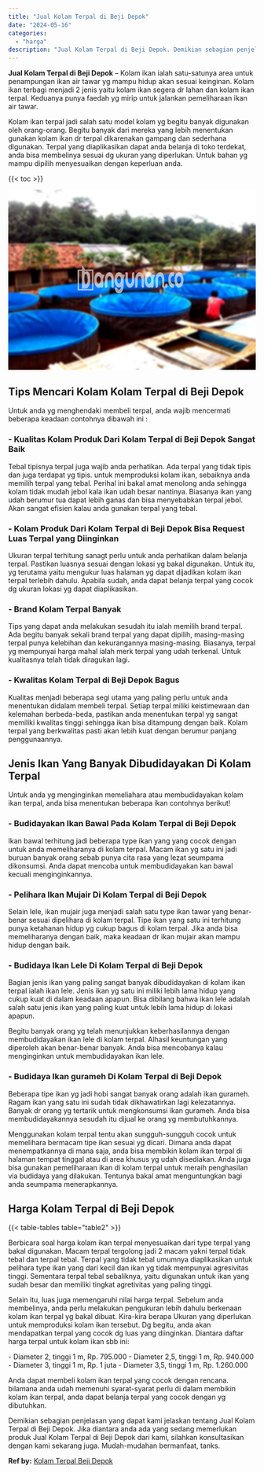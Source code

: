 ```yaml
---
title: "Jual Kolam Terpal di Beji Depok"
date: "2024-05-16"
categories: 
  - "harga"
description: "Jual Kolam Terpal di Beji Depok. Demikian sebagian penjelasan yang dapat kami jelaskan tentang Jual Kolam Terpal di Beji Depok. Jika diantara anda ada yang s..."
---
```


**Jual Kolam Terpal di Beji Depok** – Kolam ikan ialah satu-satunya area untuk penampungan ikan air tawar yg mampu hidup akan sesuai keinginan. Kolam ikan terbagi menjadi 2 jenis yaitu kolam ikan segera dr lahan dan kolam ikan terpal. Keduanya punya faedah yg mirip untuk jalankan pemeliharaan ikan air tawar.

Kolam ikan terpal jadi salah satu model kolam yg begitu banyak digunakan oleh orang-orang. Begitu banyak dari mereka yang lebih menentukan gunakan kolam ikan dr terpal dikarenakan gampang dan sederhana digunakan. Terpal yang diaplikasikan dapat anda belanja di toko terdekat, anda bisa membelinya sesuai dg ukuran yang diperlukan. Untuk bahan yg mampu dipilih menyesuaikan dengan keperluan anda.

{{< toc >}}

![Jual Kolam Terpal di Beji Depok](/images/jual-kolam-terpal-37.png)

## Tips Mencari Kolam Kolam Terpal di Beji Depok

Untuk anda yg menghendaki membeli terpal, anda wajib mencermati beberapa keadaan contohnya dibawah ini :

### \- Kualitas Kolam Produk Dari Kolam Terpal di Beji Depok Sangat Baik

Tebal tipisnya terpal juga wajib anda perhatikan. Ada terpal yang tidak tipis dan juga terdapat yg tipis. untuk memproduksi kolam ikan, sebaiknya anda memilih terpal yang tebal. Perihal ini bakal amat menolong anda sehingga kolam tidak mudah jebol kala ikan udah besar nantinya. Biasanya ikan yang udah berumur tua dapat lebih ganas dan bisa menyebabkan terpal jebol. Akan sangat efisien kalau anda gunakan terpal yang tebal.

### \- Kolam Produk Dari Kolam Terpal di Beji Depok Bisa Request Luas Terpal yang Diinginkan

Ukuran terpal terhitung sanagt perlu untuk anda perhatikan dalam belanja terpal. Pastikan luasnya sesuai dengan lokasi yg bakal digunakan. Untuk itu, yg terutama yaitu mengukur luas halaman yg dapat dijadikan kolam ikan terpal terlebih dahulu. Apabila sudah, anda dapat belanja terpal yang cocok dg ukuran lokasi yg dapat diaplikasikan.

### \- Brand Kolam Terpal Banyak

Tips yang dapat anda melakukan sesudah itu ialah memilih brand terpal. Ada begitu banyak sekali brand terpal yang dapat dipilih, masing-masing terpal punya kelebihan dan kekurangannya masing-masing. Biasanya, terpal yg mempunyai harga mahal ialah merk terpal yang udah terkenal. Untuk kualitasnya telah tidak diragukan lagi.

### \- Kwalitas Kolam Terpal di Beji Depok Bagus

Kualitas menjadi beberapa segi utama yang paling perlu untuk anda menentukan didalam membeli terpal. Setiap terpal miliki keistimewaan dan kelemahan berbeda-beda, pastikan anda menentukan terpal yg sangat memiliki kwalitas tinggi sehingga ikan bisa ditampung dengan baik. Kolam terpal yang berkwalitas pasti akan lebih kuat dengan berumur panjang penggunaannya.

## Jenis Ikan Yang Banyak Dibudidayakan Di Kolam Terpal

Untuk anda yg menginginkan memeliahara atau membudidayakan kolam ikan terpal, anda bisa menentukan beberapa ikan contohnya berikut!

### \- Budidayakan Ikan Bawal Pada Kolam Terpal di Beji Depok

Ikan bawal terhitung jadi beberapa type ikan yang yang cocok dengan untuk anda memeliharanya di kolam terpal. Macam ikan yg satu ini jadi buruan banyak orang sebab punya cita rasa yang lezat seumpama dikonsumsi. Anda dapat mencoba untuk membudidayakan kan bawal kecuali menginginkannya.

### \- Pelihara Ikan Mujair Di Kolam Terpal di Beji Depok

Selain lele, ikan mujair juga menjadi salah satu type ikan tawar yang benar-benar sesuai dipelihara di kolam terpal. Tipe ikan yang satu ini terhitung punya ketahanan hidup yg cukup bagus di kolam terpal. Jika anda bisa memeliharanya dengan baik, maka keadaan dr ikan mujair akan mampu hidup dengan baik.

### \- Budidaya Ikan Lele Di Kolam Terpal di Beji Depok

Bagian jenis ikan yang paling sangat banyak dibudidayakan di kolam ikan terpal ialah ikan lele. Jenis ikan yg satu ini miliki lebih lama hidup yang cukup kuat di dalam keadaan apapun. Bisa dibilang bahwa ikan lele adalah salah satu jenis ikan yang paling kuat untuk lebih lama hidup di lokasi apapun.

Begitu banyak orang yg telah menunjukkan keberhasilannya dengan membudidayakan ikan lele di kolam terpal. Alhasil keuntungan yang diperoleh akan benar-benar banyak. Anda bisa mencobanya kalau menginginkan untuk membudidayakan ikan lele.

### \- Budidaya Ikan gurameh Di Kolam Terpal di Beji Depok

Beberapa tipe ikan yg jadi hobi sangat banyak orang adalah ikan gurameh. Ragam ikan yang satu ini sudah tidak dikhawatirkan lagi kelezatannya. Banyak dr orang yg tertarik untuk mengkonsumsi ikan gurameh. Anda bisa membudidayakannya sesudah itu dijual ke orang yg membutuhkannya.

Menggunakan kolam terpal tentu akan sungguh-sungguh cocok untuk memelihara bermacam tipe ikan sesuai yg dicari. Dimana anda dapat menempatkannya di mana saja, anda bisa membikin kolam ikan terpal di halaman tempat tinggal atau di area khusus yg udah disediakan. Anda juga bisa gunakan pemeliharaan ikan di kolam terpal untuk meraih penghasilan via budidaya yang dilakukan. Tentunya bakal amat menguntungkan bagi anda seumpama menerapkannya.

## Harga Kolam Terpal di Beji Depok

{{< table-tables table="table2" >}}

Berbicara soal harga kolam ikan terpal menyesuaikan dari type terpal yang bakal digunakan. Macam terpal tergolong jadi 2 macam yakni terpal tidak tebal dan terpal tebal. Terpal yang tidak tebal umumnya diaplikasikan untuk pelihara type ikan yang dari kecil dan ikan yg tidak mempunyai agresivitas tinggi. Sementara terpal tebal sebaliknya, yaitu digunakan untuk ikan yang sudah besar dan memiliki tingkat agretivitas yang paling tinggi.

Selain itu, luas juga memengaruhi nilai harga terpal. Sebelum anda membelinya, anda perlu melakukan pengukuran lebih dahulu berkenaan kolam ikan terpal yg bakal dibuat. Kira-kira berapa Ukuran yang diperlukan untuk memproduksi kolam ikan tersebut. Dg begitu, anda akan mendapatkan terpal yang cocok dg luas yang diinginkan. Diantara daftar harga terpal untuk kolam ikan sbb ini:

\- Diameter 2, tinggi 1 m, Rp. 795.000 - Diameter 2,5, tinggi 1 m, Rp. 940.000 - Diameter 3, tinggi 1 m, Rp. 1 juta - Diameter 3,5, tinggi 1 m, Rp. 1.260.000

Anda dapat membeli kolam ikan terpal yang cocok dengan rencana. bilamana anda udah memenuhi syarat-syarat perlu di dalam membikin kolam ikan terpal, anda dapat belanja terpal yang cocok dengan yg dibutuhkan.

Demikian sebagian penjelasan yang dapat kami jelaskan tentang Jual Kolam Terpal di Beji Depok. Jika diantara anda ada yang sedang memerlukan produk Jual Kolam Terpal di Beji Depok dari kami, silahkan konsultasikan dengan kami sekarang juga. Mudah-mudahan bermanfaat, tanks.

**Ref by:** [Kolam Terpal Beji Depok](https://id.wikipedia.org/wiki/Kolam)
